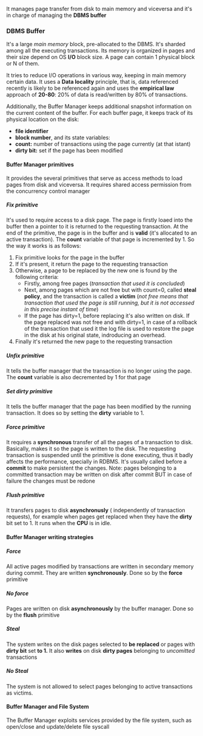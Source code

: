 It manages page transfer from disk to main memory and viceversa and it's in charge of managing the **DBMS buffer**
### DBMS Buffer
It's a large *main memory* block, pre-allocated to the DBMS.
It's sharded among all the executing transactions.
Its memory is organized in pages and their size depend on OS **I/O** block size. A page can contain 1 physical block or N of them.

It tries to reduce I/O operations in various way, keeping in main memory certain data.
It uses a **Data locality** principle, that is, data referenced recently is likely to be referenced again and uses the **empirical law** approach of **20-80**: 20% of data is read/written by 80% of transactions.

Additionally, the Buffer Manager keeps additional snapshot information on the current content of the buffer.
For each buffer page, it keeps track of its physical location on the disk:
- **file identifier** 
- **block number**,
and its state variables:
- **count:** number of transactions using the page currently (at that istant)
- **dirty bit:** set if the page has been modified

#### Buffer Manager primitives
It provides the several primitives that serve as access methods to load pages from disk and viceversa.
It requires shared access permission from the concurrency control manager

##### Fix primitive
It's used to require access to a disk page. 
The page is firstly loaed into the buffer then a pointer to it is returned to the requesting transaction.
At the end of the primitive, the page is in the buffer and is **valid** (it's allocated to an active transaction).
The **count** variable of that page is incremented by 1.
So the way it works is as follows:
1. Fix primitive looks for the page in the buffer
2. If it's present, it return the page to the requesting transaction
3. Otherwise, a page to be replaced by the new one is found by the following criteria:
	-  Firstly, among free pages (*transaction that used it is concluded*)
	- Next, among pages which are not free but with count=0, called **steal policy**, and the transaction is called a **victim** (*not free means that transaction that used the page is still running, but it is not accessed in this precise instant of time*)
	- If the page has dirty=1, before replacing it's also written on disk. If the page replaced was not free and with dirty=1, in case of a rollback of the transaction that used it the log file is used to restore the page in the disk at his original state, indroducing an overhead.
4. Finally it's returned the new page to the requesting transaction

##### Unfix primitive
It tells the buffer manager that the transaction is no longer using the page.
The **count** variable is also decremented by 1 for that page
##### Set dirty primitive
It tells the buffer manager that the page has been modified by the running transaction.
It does so by setting the **dirty** variable to 1.
##### Force primitive
It requires a **synchronous** transfer of all the pages of a transaction to disk.
Basically, makes it so the page is written to the disk.
The requesting transaction is suspended until the primitive is done executing, thus it badly affects the performance, specially in RDBMS.
It's usually called before a **commit** to make persistent the changes.
Note: pages belonging to a committed transaction may be written on disk after commit BUT in case of failure the changes must be redone 
##### Flush primitive
It transfers pages to disk **asynchronusly** ( independently of transaction requests), for example when pages get replaced when they have the **dirty** bit set to 1.
It runs when the **CPU** is in idle.

#### Buffer Manager writing strategies

##### Force
All active pages modified by transactions are written in secondary memory during commit.
They are written **synchronously**.
Done so by the **force** primitive
##### No force
Pages are written on disk **asynchronously** by the buffer manager.
Done so by the **flush** primitive
##### Steal
The system writes on the disk pages selected to **be replaced** or pages with **dirty bit** set **to 1.**
It also **writes** on disk **dirty pages** belonging to *uncomitted* transactions
##### No Steal
The system is not allowed to select pages belonging to active transactions as victims.
#### Buffer Manager and File System
The Buffer Manager exploits services provided by the file system, such as open/close and update/delete file syscall 

